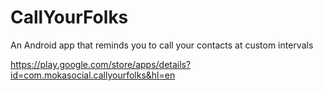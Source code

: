 CallYourFolks
=============

An Android app that reminds you to call your contacts at custom intervals

https://play.google.com/store/apps/details?id=com.mokasocial.callyourfolks&hl=en
